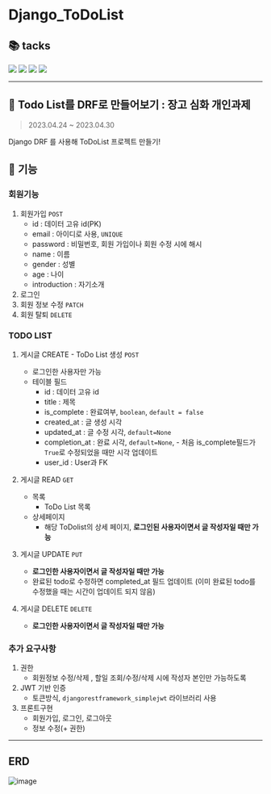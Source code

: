 # Django_ToDoList

📚 tacks
------
<img src="https://img.shields.io/badge/python-3776AB?style=for-the-badge&logo=python&logoColor=white">  <img src="https://img.shields.io/badge/django-092E20?style=for-the-badge&logo=django&logoColor=white"> <img src="https://img.shields.io/badge/html5-E34F26?style=for-the-badge&logo=html5&logoColor=white">  <img src="https://img.shields.io/badge/javascript-F7DF1E?style=for-the-badge&logo=javascript&logoColor=black"> 

***

💖 Todo List를 DRF로 만들어보기 : 장고 심화 개인과제
------
> 2023.04.24 ~ 2023.04.30  
  
Django DRF 를 사용해 ToDoList 프로젝트 만들기!


🤔 기능
------
### 회원기능

1. 회원가입 `POST`
    - id : 데이터 고유 id(PK)
    - email : 아이디로 사용, `UNIQUE`
    - password : 비밀번호, 회원 가입이나 회원 수정 시에 해시
    - name : 이름
    - gender : 성별
    - age : 나이
    - introduction : 자기소개
2. 로그인
3. 회원 정보 수정 `PATCH`
4. 회원 탈퇴 `DELETE`

### TODO LIST

1. 게시글 CREATE - ToDo List 생성 `POST`
    - 로그인한 사용자만 가능
    - 테이블 필드
      - id : 데이터 고유 id
      - title : 제목
      - is_complete : 완료여부, `boolean`, `default = false`
      - created_at : 글 생성 시각
      - updated_at : 글 수정 시각, `default=None`
      - completion_at : 완료 시각, `default=None`, - 처음 is_complete필드가 `True`로 수정되었을 때만 시각 업데이트
      - user_id : User과 FK

2. 게시글 READ `GET`
    - 목록
        - ToDo List 목록
    - 상세페이지
        - 해당 ToDolist의 상세 페이지, **로그인된 사용자이면서 글 작성자일 때만 가능**
        
4. 게시글 UPDATE `PUT`
    - **로그인한 사용자이면서 글 작성자일 때만 가능**
    - 완료된 todo로 수정하면 completed_at 필드 업데이트 (이미 완료된 todo를 수정했을 때는 시간이 업데이트 되지 않음)

5. 게시글 DELETE `DELETE`
    - **로그인한 사용자이면서 글 작성자일 때만 가능**

### 추가 요구사항

1. 권한
    - 회원정보 수정/삭제 , 할일 조회/수정/삭제 시에 작성자 본인만 가능하도록
2. JWT 기반 인증
    - 토큰방식, `djangorestframework_simplejwt` 라이브러리 사용
3. 프론트구현
    - 회원가입, 로그인, 로그아웃 
    - 정보 수정(+ 권한)
***

ERD
------
![image](https://user-images.githubusercontent.com/120750451/235371006-0ea37f7f-cd8a-4375-a92b-73bef3d64e81.png)

